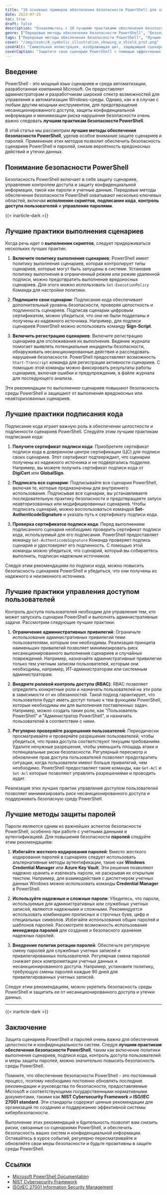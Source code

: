 ```yaml
---
title: "10 основных примеров обеспечения безопасности PowerShell для защиты сценариев"
date: 2023-07-25
toc: true
draft: false
description: "Ознакомьтесь с 10 лучшими практиками обеспечения безопасности PowerShell для защиты сценариев, паролей и конфиденциальной информации. Повышение уровня безопасности среды PowerShell и защита от несанкционированного доступа и потенциальных нарушений безопасности."
genre: ["Передовые методы обеспечения безопасности PowerShell", "Безопасность сценариев", "Защита паролем", "ИТ-безопасность", "Кибербезопасность", "Администрирование Windows", "Автоматизация", "Безопасное кодирование", "Сетевая безопасность", "Защита данных"]
tags: ["Передовые методы обеспечения безопасности PowerShell", "Лучшие методы защиты паролей PowerShell", "передовые методы обеспечения безопасности и использования PowerShell", "политика выполнения сценариев", "подписание кода", "управление доступом пользователей", "защита паролем", "жесткое кодирование паролей", "надежные пароли", "политики ротации паролей", "защита сценариев PowerShell", "защита паролей в PowerShell", "управление выполнением сценариев в PowerShell", "защита конфиденциальной информации в PowerShell", "повышение уровня безопасности PowerShell"]
cover: "/img/cover/A_symbolic_illustration_showing_a_shield_prot.png"
coverAlt: "Символьная иллюстрация, изображающая щит, защищающий сценарий PowerShell."
coverCaption: "Защитите свои сценарии PowerShell с помощью эффективных методов обеспечения безопасности."
---
```


## Введение

PowerShell - это мощный язык сценариев и среда автоматизации, разработанная компанией Microsoft. Он предоставляет администраторам и разработчикам широкий спектр возможностей для управления и автоматизации Windows-среды. Однако, как и в случае с любым другим мощным инструментом, для предотвращения несанкционированного доступа, защиты конфиденциальной информации и минимизации риска нарушения безопасности очень важно следовать **лучшим практикам безопасности PowerShell**.

В этой статье мы рассмотрим **лучшие методы обеспечения безопасности PowerShell**, уделив особое внимание защите сценариев и паролей. Применение этих методов позволит обеспечить безопасность сценариев PowerShell и паролей, снизив вероятность вредоносных действий и утечки данных.

## Понимание безопасности PowerShell

Безопасность PowerShell включает в себя защиту сценариев, управление контролем доступа и защиту конфиденциальной информации, такой как пароли и учетные данные. Передовые методы обеспечения безопасности PowerShell охватывают несколько ключевых областей, включая **исполнение скриптов**, **подписание кода**, **контроль доступа пользователей** и **управление паролями**.

{{< inarticle-dark >}}

## Лучшие практики выполнения сценариев

Когда речь идет о **выполнении скриптов**, следует придерживаться нескольких лучших практик:

1. **Включите политику выполнения сценариев**: PowerShell имеет политику выполнения сценариев, которая контролирует типы сценариев, которые могут быть запущены в системе. Установив политику выполнения в ограниченный режим или режим удаленной подписи, можно предотвратить выполнение вредоносных сценариев. Для этого можно использовать `Set-ExecutionPolicy` Команда для настройки политики.

2. **Подпишите свои сценарии**: Подписание кода обеспечивает дополнительный уровень безопасности, проверяя целостность и подлинность сценариев. Подписав сценарии цифровым сертификатом, можно убедиться, что они не были подделаны и получены из надежного источника. Например, для подписи сценариев PowerShell можно использовать команду **Sign-Script**.

3. **Включить регистрацию сценариев**: Включите регистрацию сценариев для отслеживания их выполнения. Ведение журнала помогает выявлять потенциальные инциденты безопасности, обнаруживать несанкционированные действия и расследовать нарушения безопасности. PowerShell предоставляет возможность `Start-Transcript` команда для регистрации активности сценариев. С помощью этой команды можно фиксировать результаты работы сценариев, включая ошибки и предупреждения, в файле журнала для последующего анализа.

Эти рекомендации по выполнению сценариев повышают безопасность среды PowerShell и защищают от выполнения вредоносных или неавторизованных сценариев.

## Лучшие практики подписания кода

Подписание кода играет важную роль в обеспечении целостности и подлинности сценариев PowerShell. Следуйте этим лучшим практикам подписания кода:

1. **Получите сертификат подписи кода**: Приобретите сертификат подписи кода в доверенном центре сертификации (ЦС) для подписи своих сценариев. Этот сертификат подтверждает, что сценарии получены из надежного источника и не подвергались подделке. Например, вы можете получить сертификат подписи кода от **DigiCert** или **GlobalSign**.

2. **Подписать все сценарии**: Подписывайте все сценарии PowerShell, включая те, которые предназначены для внутреннего использования. Подписывая все сценарии, вы устанавливаете последовательную практику безопасности и предотвращаете запуск неавторизованных или модифицированных сценариев. Чтобы подписать сценарий, можно воспользоваться командой **Set-AuthenticodeSignature** и указать путь к сертификату подписи кода.

3. **Проверка сертификатов подписи кода**: Перед выполнением подписанного сценария необходимо проверить сертификат подписи кода, используемый для его подписания. PowerShell предоставляет команду `Get-AuthenticodeSignature` Команда проверяет подпись сценария и удостоверяет его подлинность. С помощью этой команды можно убедиться, что сценарий, который вы собираетесь выполнить, подписан надежным источником.

Следуя этим рекомендациям по подписи кода, можно повысить безопасность сценариев PowerShell и убедиться, что они получены из надежного и неизменного источника.

## Лучшие практики управления доступом пользователей

Контроль доступа пользователей необходим для управления тем, кто может запускать сценарии PowerShell и выполнять административные задачи. Рассмотрим следующие лучшие практики:

1. **Ограничение административных привилегий**: Ограничьте использование административных привилегий теми пользователями, которым они необходимы. Реализация принципа наименьших привилегий позволяет минимизировать риск несанкционированного выполнения сценариев и случайных повреждений. Например, назначайте административные привилегии только тем учетным записям пользователей, которым они необходимы, например, ИТ-администраторам или системным администраторам.

2. **Внедрите ролевой контроль доступа (RBAC)**: RBAC позволяет определять конкретные роли и назначать пользователей на эти роли в зависимости от их обязанностей. Такой подход гарантирует, что пользователи будут иметь доступ только к тем функциям PowerShell, которые необходимы им для выполнения поставленных задач. Например, можно создать такие роли, как "Пользователь PowerShell" и "Администратор PowerShell", и назначить пользователей в соответствии с ними.

3. **Регулярно проверяйте разрешения пользователей**: Периодически просматривайте и проверяйте разрешения пользователей, чтобы убедиться, что права доступа соответствуют текущим требованиям. Удалите ненужные разрешения, чтобы уменьшить площадь атаки и потенциальные риски безопасности. Регулярный пересмотр и обновление прав доступа пользователей позволяет предотвратить ситуации, когда пользователи имеют больше привилегий, чем необходимо. PowerShell предоставляет такие команды, как `Get-Acl` и `Set-Acl` которые позволяют управлять разрешениями и проводить аудит.

Реализация этих лучших практик управления доступом пользователей позволяет минимизировать риск несанкционированного доступа и поддерживать безопасную среду PowerShell.

## Лучшие методы защиты паролей

Пароли являются одним из важнейших аспектов безопасности PowerShell, особенно при работе с учетными данными и аутентификацией. Для повышения безопасности **паролей** следуйте этим рекомендациям:

1. **Избегайте жесткого кодирования паролей**: Вместо жесткого кодирования паролей в сценариях следует использовать альтернативные методы аутентификации, такие как **Windows Credential Manager** или **Azure Key Vault**. Эти решения позволяют надежно хранить и извлекать пароли, не раскрывая их открытым текстом. Например, для взаимодействия с диспетчером учетных данных Windows можно использовать команды **Credential Manager** в PowerShell.

2. **Используйте надежные и сложные пароли**: Убедитесь, что пароли, используемые для административных или служебных учетных записей, являются надежными и сложными. Рекомендуется использовать комбинацию прописных и строчных букв, цифр и специальных символов. Избегайте использования общих паролей и шаблонов паролей. Рассмотрите возможность использования **менеджера паролей** для создания и безопасного хранения надежных паролей.

3. **Внедрение политик ротации паролей**: Обеспечьте регулярную смену паролей для служебных учетных записей и привилегированных пользователей. Регулярная смена паролей снижает риск компрометации учетных данных и несанкционированного доступа. Например, установите политику, требующую смены паролей каждые 90 дней для привилегированных учетных записей.

Следуя этим рекомендациям, можно укрепить безопасность среды PowerShell и защитить ее от несанкционированного доступа и утечки данных.

______

{{< inarticle-dark >}}

## Заключение

Защита сценариев PowerShell и паролей очень важна для обеспечения целостности и конфиденциальности систем. Следуя **лучшим практикам обеспечения безопасности PowerShell**, таким как включение политики выполнения сценариев, подписи кода, контроль доступа пользователей и меры защиты паролей, можно значительно повысить безопасность среды PowerShell.

Помните, что обеспечение безопасности PowerShell - это постоянный процесс, поэтому необходимо постоянно обновлять последние рекомендации и руководства по безопасности, предоставляемые Microsoft и соответствующими государственными нормативными документами, такими как **NIST Cybersecurity Framework** и **ISO/IEC 27001 standard**. Эти стандарты содержат ценные рекомендации для организаций по созданию и поддержанию эффективной системы кибербезопасности.

Выполнение этих рекомендаций и бдительность позволят вам снизить риски, связанные со сценариями PowerShell, и обеспечить безопасность ваших систем и конфиденциальной информации. Оставайтесь в курсе событий, регулярно пересматривайте и обновляйте свои меры безопасности и будьте проактивны в защите среды PowerShell.

## Ссылки

- [Microsoft PowerShell Documentation](https://docs.microsoft.com/powershell/)
- [NIST Cybersecurity Framework](https://www.nist.gov/cyberframework)
- [ISO/IEC 27001 Information Security Management](https://www.iso.org/isoiec-27001-information-security.html)
